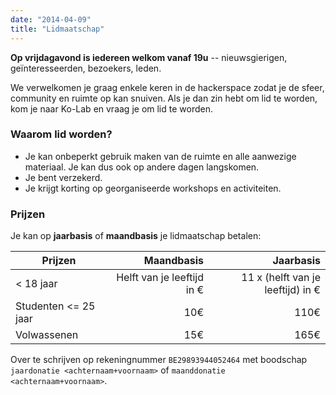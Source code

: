 ```yaml
---
date: "2014-04-09"
title: "Lidmaatschap"
---
```


**Op vrijdagavond is iedereen welkom vanaf 19u** -- nieuwsgierigen, geïnteresseerden, bezoekers, leden.

We verwelkomen je graag enkele keren in de hackerspace zodat je de sfeer, community en ruimte op kan snuiven. 
Als je dan zin hebt om lid te worden, kom je naar Ko-Lab en vraag je om lid te worden.

### Waarom lid worden?
* Je kan onbeperkt gebruik maken van de ruimte en alle aanwezige materiaal. Je kan dus ook op andere dagen langskomen.
* Je bent verzekerd.
* Je krijgt korting op georganiseerde workshops en activiteiten.

### Prijzen
Je kan op **jaarbasis** of **maandbasis** je lidmaatschap betalen:

| Prijzen               | Maandbasis      | Jaarbasis     |
| --------------------- | --------------: | -------------:|
| < 18 jaar	| Helft van je leeftijd in € | 11 x (helft van je leeftijd) in € |
| Studenten <= 25 jaar  |             10€ |          110€ |
| Volwassenen           |             15€ |          165€ |

Over te schrijven op rekeningnummer `BE29893944052464` met boodschap `jaardonatie <achternaam+voornaam>` of `maanddonatie <achternaam+voornaam>`.
